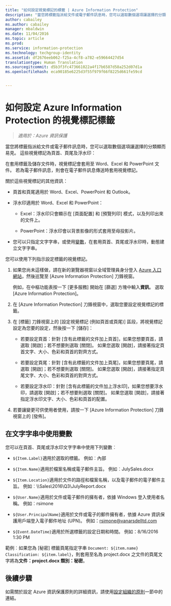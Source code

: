 ```yaml
---
title: "如何設定視覺標記的標籤 | Azure Information Protection"
description: "當您將標籤指派給文件或電子郵件訊息時，您可以選取數個選項讓選擇的分類顯而易見。 這些視覺標記為頁首、頁尾及浮水印。"
author: cabailey
ms.author: cabailey
manager: mbaldwin
ms.date: 11/04/2016
ms.topic: article
ms.prod: 
ms.service: information-protection
ms.technology: techgroup-identity
ms.assetid: df2676eeb062-f25a-4cf8-a782-e59664427d54
translationtype: Human Translation
ms.sourcegitcommit: d5b3f3fc473661022a4f17b6587d58a252d07d1a
ms.openlocfilehash: eca90185e6225d3f55f979f66f8225d661fe59cd


---
```


# <a name="how-to-configure-a-label-for-visual-markings-for-azure-information-protection"></a>如何設定 Azure Information Protection 的視覺標記標籤

>*適用於：Azure 資訊保護*

當您將標籤指派給文件或電子郵件訊息時，您可以選取數個選項讓選擇的分類顯而易見。 這些視覺標記為頁首、頁尾及浮水印：

在套用標籤及儲存文件時，視覺標記會套用至 Word、Excel 和 PowerPoint 文件。 若為電子郵件訊息，則會在電子郵件訊息傳送時套用視覺標記。

關於這些視覺標記的其他資訊：

- 頁首和頁尾適用於 Word、Excel、PowerPoint 和 Outlook。

- 浮水印適用於 Word、Excel 和 PowerPoint：

    - Excel：浮水印只會顯示在 [頁面配置] 和 [預覽列印] 模式，以及列印出來的文件上。

    - PowerPoint：浮水印會以背景影像的形式套用至母投影片。

- 您可以只指定文字字串，或使用[變數](#using-variables-in-the-text-string)，在套用頁首、頁尾或浮水印時，動態建立文字字串。 

您可以使用下列指示設定標籤的視覺標記。

1. 如果您尚未這樣做，請在新的瀏覽器視窗以全域管理員身分登入 [Azure 入口網站](https://portal.azure.com)，然後巡覽至 [Azure Information Protection] 刀鋒視窗。 
    
    例如，在中樞功能表按一下 [更多服務] 開始在 [篩選] 方塊中輸入**資訊**。 選取 [Azure Information Protection]。

2. 在 [Azure Information Protection] 刀鋒視窗中，選取您要設定視覺標記的標籤。

3. 在 [標籤] 刀鋒視窗上的 [設定視覺標記 (例如頁首或頁尾)] 區段，將視覺標記設定為您要的設定，然後按一下 [儲存]：

    - 若要設定頁首：針對 [含有此標籤的文件加上頁首]，如果您想要頁首，請選取 [開啟]；若不想要則選取 [關閉]。 如果您選取 [開啟]，請接著指定頁首文字、大小、色彩和頁首的對齊方式。
    
    - 若要設定頁尾：針對 [含有此標籤的文件加上頁尾]，如果您想要頁尾，請選取 [開啟]；若不想要則選取 [關閉]。 如果您選取 [開啟]，請接著指定頁尾文字、大小、色彩和頁首的對齊方式。
    
    - 若要設定浮水印：針對 [含有此標籤的文件加上浮水印]，如果您想要浮水印，請選取 [開啟]；若不想要則選取 [關閉]。 如果您選取 [開啟]，請接著指定浮水印文字、大小、色彩和頁首的配置。 

4. 若要讓變更可供使用者使用，請按一下 [Azure Information Protection] 刀鋒視窗上的 [發佈]。

## <a name="using-variables-in-the-text-string"></a>在文字字串中使用變數

您可以在頁首、頁尾或浮水印文字字串中使用下列變數︰

- `${Item.Label}`適用於選取的標籤。 例如︰內部

- `${Item.Name}`適用於檔案名稱或電子郵件主旨。 例如︰JulySales.docx

- `${Item.Location}`適用於文件的路徑和檔案名稱，以及電子郵件的電子郵件主旨。 例如︰\\\Sales\2016\Q3\JulyReport.docx

- `${User.Name}`適用於文件或電子郵件的擁有者，依據 Windows 登入使用者名稱。 例如︰rsimone

- `${User.PrincipalName}`適用於文件或電子的郵件擁有者，依據 Azure 資訊保護用戶端登入電子郵件地址 (UPN)。 例如：rsimone@vanarsdelltd.com

- `${Event.DateTime}`適用於所選標籤的設定日期和時間。 例如：8/16/2016 1:30 PM
    
範例︰如果您為 [秘密] 標籤頁尾指定字串 `Document: ${item.name}  Classification: ${item.label}`，則套用至名為 project.docx 之文件的頁尾文字將為**文件：project.docx 類別：秘密**。

## <a name="next-steps"></a>後續步驟

如需關於設定 Azure 資訊保護原則的詳細資訊，請使用[設定組織的原則](configure-policy.md#configuring-your-organizations-policy)一節中的連結。  





<!--HONumber=Nov16_HO1-->


